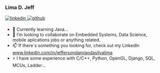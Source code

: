 
### Lima D. Jeff
<div>
  <a href="https://www.linkedin.com/in/jeffersondamiaodasilvalima/" target="_blank">
    <img src=https://img.shields.io/badge/linkedin-%231E77B5.svg?&style=for-the-badge&logo=linkedin&logoColor=white alt=linkedin style="margin-bottom: 5px;" />
  </a>
  <a href="https://github.com/Jeff181U" target="_blank">
    <img src=https://img.shields.io/badge/github-%2324292e.svg?&style=for-the-badge&logo=github&logoColor=white alt=github style="margin-bottom: 5px;" />
  </a>
</div>


- 🌱 Currently learning Java...
- 👯 I’m looking to collaborate on Embedded Systems, Data Science, mobile aplications jobs or anything related.
- 📫 If there´s something you looking for, check out my LinkedIn www.linkedin.com/in/jeffersondamiaodasilvalima
- ⚡ I have some experience with C/C++, Python, OpenGL, Django, SQL, MCUs, Ladder...

<!--
**Jeff181U/Jeff181U** is a ✨ _special_ ✨ repository because its `README.md` (this file) appears on your GitHub profile.

Here are some ideas to get you started:

- 🔭 I’m currently working on @@@@@@
- 🌱 I’m currently learning Objects Oriented Programing 
- 👯 I’m looking to collaborate on ...
- 🤔 I’m looking for help with ...
- 💬 Ask me about ...
- 📫 How to reach me: ...
- 😄 Pronouns: ...
- ⚡ Fun fact: ...
-->
